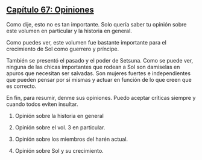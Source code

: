 
## [Capítulo 67: Opiniones](https://novelnext.dramanovels.io/nc/son-of-the-hero-king/chapter-67-opinions "Capítulo 67: Opiniones")


Como dije, esto no es tan importante. Solo quería saber tu opinión sobre este volumen en particular y la historia en general.

Como puedes ver, este volumen fue bastante importante para el crecimiento de Sol como guerrero y príncipe.

También se presentó el pasado y el poder de Setsuna. Como se puede ver, ninguna de las chicas importantes que rodean a Sol son damiselas en apuros que necesitan ser salvadas. Son mujeres fuertes e independientes que pueden pensar por sí mismas y actuar en función de lo que creen que es correcto.

En fin, para resumir, denme sus opiniones. Puedo aceptar críticas siempre y cuando todos eviten insultar.

1) Opinión sobre la historia en general

2) Opinión sobre el vol. 3 en particular.

3) Opinión sobre los miembros del harén actual.

4) Opinión sobre Sol y su crecimiento.

